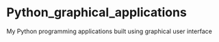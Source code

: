 # Python_graphical_applications
My Python programming applications built using graphical user interface
